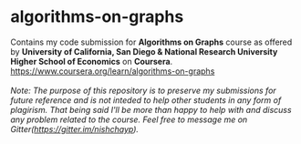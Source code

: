 # algorithms-on-graphs
Contains my code submission for <b>Algorithms on Graphs</b> course as offered by <b>University of California, San Diego &amp; National Research University Higher School of Economics</b> on <b>Coursera</b>.</br>
https://www.coursera.org/learn/algorithms-on-graphs</br></br>
<i>Note: The purpose of this repository is to preserve my submissions for future reference and is not inteded to help other students in any form of plagirism. That being said I'll be more than happy to help with and discuss any problem related to the course.
Feel free to message me on Gitter(https://gitter.im/nishchayp).</i>
